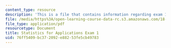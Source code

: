 ```yaml
---
content_type: resource
description: 'This is a file that contains information regarding exam 1. '
file: /media/https%3A/open-learning-course-data-rc.s3.amazonaws.com/18-443-statistics-for-applications-spring-2015/76ff5409bc372092e88253fe5cb49783_MIT18_443S15_Exam1.pdf
file_type: application/pdf
resourcetype: Document
title: Statistics for Applications Exam 1
uid: 76ff5409-bc37-2092-e882-53fe5cb49783
---
```

